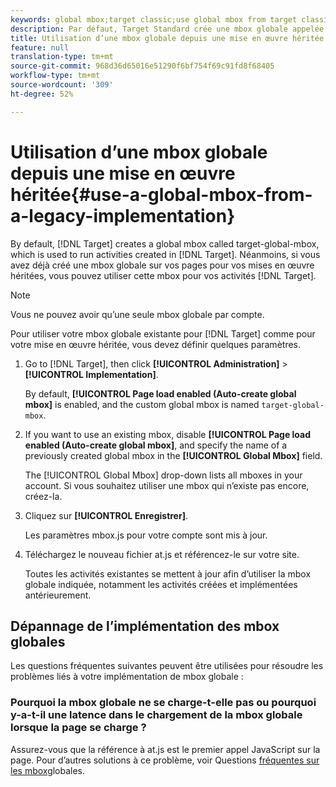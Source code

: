 ```yaml
---
keywords: global mbox;target classic;use global mbox from target classic
description: Par défaut, Target Standard crée une mbox globale appelée target-global-mbox, qui est utilisée pour exécuter les activités créées dans Target Standard. Néanmoins, si vous avez déjà créé une mbox globale sur vos pages pour vos mises en œuvre héritées, vous pouvez utiliser cette mbox pour vos activités Target Standard.
title: Utilisation d’une mbox globale depuis une mise en œuvre héritée
feature: null
translation-type: tm+mt
source-git-commit: 968d36d65016e51290f6bf754f69c91fd8f68405
workflow-type: tm+mt
source-wordcount: '309'
ht-degree: 52%

---
```



# Utilisation d’une mbox globale depuis une mise en œuvre héritée{#use-a-global-mbox-from-a-legacy-implementation}

By default, [!DNL Target] creates a global mbox called target-global-mbox, which is used to run activities created in [!DNL Target]. Néanmoins, si vous avez déjà créé une mbox globale sur vos pages pour vos mises en œuvre héritées, vous pouvez utiliser cette mbox pour vos activités [!DNL Target].

>[!NOTE]
>
>Vous ne pouvez avoir qu’une seule mbox globale par compte.

Pour utiliser votre mbox globale existante pour [!DNL Target] comme pour votre mise en œuvre héritée, vous devez définir quelques paramètres.

1. Go to [!DNL Target], then click **[!UICONTROL Administration]** > **[!UICONTROL Implementation]**.

   By default, **[!UICONTROL Page load enabled (Auto-create global mbox]** is enabled, and the custom global mbox is named `target-global-mbox`.

1. If you want to use an existing mbox, disable **[!UICONTROL Page load enabled (Auto-create global mbox]**, and specify the name of a previously created global mbox in the **[!UICONTROL Global Mbox]** field.

   The [!UICONTROL Global Mbox] drop-down lists all mboxes in your account. Si vous souhaitez utiliser une mbox qui n’existe pas encore, créez-la.

1. Cliquez sur **[!UICONTROL Enregistrer]**.

   Les paramètres mbox.js pour votre compte sont mis à jour.

1. Téléchargez le nouveau fichier at.js et référencez-le sur votre site.

   Toutes les activités existantes se mettent à jour afin d’utiliser la mbox globale indiquée, notamment les activités créées et implémentées antérieurement.

## Dépannage de l’implémentation des mbox globales

Les questions fréquentes suivantes peuvent être utilisées pour résoudre les problèmes liés à votre implémentation de mbox globale :

### Pourquoi la mbox globale ne se charge-t-elle pas ou pourquoi y-a-t-il une latence dans le chargement de la mbox globale lorsque la page se charge ?

Assurez-vous que la référence à at.js est le premier appel JavaScript sur la page. Pour d’autres solutions à ce problème, voir Questions [fréquentes sur les mbox](/help/c-implementing-target/c-implementing-target-for-client-side-web/c-target-atjs-faq/global-mbox-frequently-asked-questions.md)globales.
